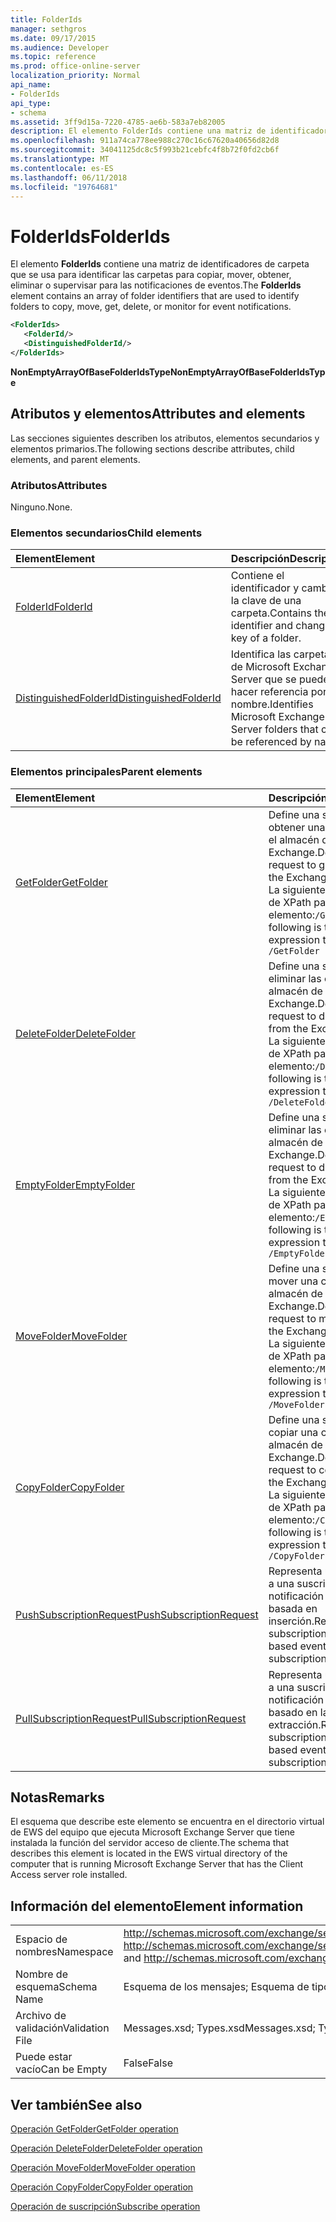 ```yaml
---
title: FolderIds
manager: sethgros
ms.date: 09/17/2015
ms.audience: Developer
ms.topic: reference
ms.prod: office-online-server
localization_priority: Normal
api_name:
- FolderIds
api_type:
- schema
ms.assetid: 3ff9d15a-7220-4785-ae6b-583a7eb82005
description: El elemento FolderIds contiene una matriz de identificadores de carpeta que se usa para identificar las carpetas para copiar, mover, obtener, eliminar o supervisar para las notificaciones de eventos.
ms.openlocfilehash: 911a74ca778ee988c270c16c67620a40656d82d8
ms.sourcegitcommit: 34041125dc8c5f993b21cebfc4f8b72f0fd2cb6f
ms.translationtype: MT
ms.contentlocale: es-ES
ms.lasthandoff: 06/11/2018
ms.locfileid: "19764681"
---
```

# <a name="folderids"></a><span data-ttu-id="e11e2-103">FolderIds</span><span class="sxs-lookup"><span data-stu-id="e11e2-103">FolderIds</span></span>

<span data-ttu-id="e11e2-104">El elemento **FolderIds** contiene una matriz de identificadores de carpeta que se usa para identificar las carpetas para copiar, mover, obtener, eliminar o supervisar para las notificaciones de eventos.</span><span class="sxs-lookup"><span data-stu-id="e11e2-104">The **FolderIds** element contains an array of folder identifiers that are used to identify folders to copy, move, get, delete, or monitor for event notifications.</span></span> 
  
```xml
<FolderIds>
   <FolderId/>
   <DistinguishedFolderId/>
</FolderIds>
```

 <span data-ttu-id="e11e2-105">**NonEmptyArrayOfBaseFolderIdsType**</span><span class="sxs-lookup"><span data-stu-id="e11e2-105">**NonEmptyArrayOfBaseFolderIdsType**</span></span>
## <a name="attributes-and-elements"></a><span data-ttu-id="e11e2-106">Atributos y elementos</span><span class="sxs-lookup"><span data-stu-id="e11e2-106">Attributes and elements</span></span>

<span data-ttu-id="e11e2-107">Las secciones siguientes describen los atributos, elementos secundarios y elementos primarios.</span><span class="sxs-lookup"><span data-stu-id="e11e2-107">The following sections describe attributes, child elements, and parent elements.</span></span>
  
### <a name="attributes"></a><span data-ttu-id="e11e2-108">Atributos</span><span class="sxs-lookup"><span data-stu-id="e11e2-108">Attributes</span></span>

<span data-ttu-id="e11e2-109">Ninguno.</span><span class="sxs-lookup"><span data-stu-id="e11e2-109">None.</span></span>
  
### <a name="child-elements"></a><span data-ttu-id="e11e2-110">Elementos secundarios</span><span class="sxs-lookup"><span data-stu-id="e11e2-110">Child elements</span></span>

|<span data-ttu-id="e11e2-111">**Element**</span><span class="sxs-lookup"><span data-stu-id="e11e2-111">**Element**</span></span>|<span data-ttu-id="e11e2-112">**Descripción**</span><span class="sxs-lookup"><span data-stu-id="e11e2-112">**Description**</span></span>|
|:-----|:-----|
|[<span data-ttu-id="e11e2-113">FolderId</span><span class="sxs-lookup"><span data-stu-id="e11e2-113">FolderId</span></span>](folderid.md) <br/> |<span data-ttu-id="e11e2-114">Contiene el identificador y cambiar la clave de una carpeta.</span><span class="sxs-lookup"><span data-stu-id="e11e2-114">Contains the identifier and change key of a folder.</span></span>  <br/> |
|[<span data-ttu-id="e11e2-115">DistinguishedFolderId</span><span class="sxs-lookup"><span data-stu-id="e11e2-115">DistinguishedFolderId</span></span>](distinguishedfolderid.md) <br/> |<span data-ttu-id="e11e2-116">Identifica las carpetas de Microsoft Exchange Server que se pueden hacer referencia por su nombre.</span><span class="sxs-lookup"><span data-stu-id="e11e2-116">Identifies Microsoft Exchange Server folders that can be referenced by name.</span></span>  <br/> |
   
### <a name="parent-elements"></a><span data-ttu-id="e11e2-117">Elementos principales</span><span class="sxs-lookup"><span data-stu-id="e11e2-117">Parent elements</span></span>

|<span data-ttu-id="e11e2-118">**Element**</span><span class="sxs-lookup"><span data-stu-id="e11e2-118">**Element**</span></span>|<span data-ttu-id="e11e2-119">**Descripción**</span><span class="sxs-lookup"><span data-stu-id="e11e2-119">**Description**</span></span>|
|:-----|:-----|
|[<span data-ttu-id="e11e2-120">GetFolder</span><span class="sxs-lookup"><span data-stu-id="e11e2-120">GetFolder</span></span>](getfolder.md) <br/> |<span data-ttu-id="e11e2-121">Define una solicitud para obtener una carpeta desde el almacén de Exchange.</span><span class="sxs-lookup"><span data-stu-id="e11e2-121">Defines a request to get a folder from the Exchange store.</span></span>  <br/> <span data-ttu-id="e11e2-122">La siguiente es la expresión de XPath para este elemento:`/GetFolder`</span><span class="sxs-lookup"><span data-stu-id="e11e2-122">The following is the XPath expression to this element:  `/GetFolder`</span></span> <br/> |
|[<span data-ttu-id="e11e2-123">DeleteFolder</span><span class="sxs-lookup"><span data-stu-id="e11e2-123">DeleteFolder</span></span>](deletefolder.md) <br/> |<span data-ttu-id="e11e2-124">Define una solicitud para eliminar las carpetas del almacén de Exchange.</span><span class="sxs-lookup"><span data-stu-id="e11e2-124">Defines a request to delete folders from the Exchange store.</span></span>  <br/> <span data-ttu-id="e11e2-125">La siguiente es la expresión de XPath para este elemento:`/DeleteFolder`</span><span class="sxs-lookup"><span data-stu-id="e11e2-125">The following is the XPath expression to this element:  `/DeleteFolder`</span></span> <br/> |
|[<span data-ttu-id="e11e2-126">EmptyFolder</span><span class="sxs-lookup"><span data-stu-id="e11e2-126">EmptyFolder</span></span>](emptyfolder.md) <br/> |<span data-ttu-id="e11e2-127">Define una solicitud para eliminar las carpetas del almacén de Exchange.</span><span class="sxs-lookup"><span data-stu-id="e11e2-127">Defines a request to delete folders from the Exchange store.</span></span>  <br/> <span data-ttu-id="e11e2-128">La siguiente es la expresión de XPath para este elemento:`/EmptyFolder`</span><span class="sxs-lookup"><span data-stu-id="e11e2-128">The following is the XPath expression to this element:  `/EmptyFolder`</span></span> <br/> |
|[<span data-ttu-id="e11e2-129">MoveFolder</span><span class="sxs-lookup"><span data-stu-id="e11e2-129">MoveFolder</span></span>](movefolder.md) <br/> |<span data-ttu-id="e11e2-130">Define una solicitud para mover una carpeta en el almacén de Exchange.</span><span class="sxs-lookup"><span data-stu-id="e11e2-130">Defines a request to move a folder in the Exchange store.</span></span>  <br/> <span data-ttu-id="e11e2-131">La siguiente es la expresión de XPath para este elemento:`/MoveFolder`</span><span class="sxs-lookup"><span data-stu-id="e11e2-131">The following is the XPath expression to this element:  `/MoveFolder`</span></span> <br/> |
|[<span data-ttu-id="e11e2-132">CopyFolder</span><span class="sxs-lookup"><span data-stu-id="e11e2-132">CopyFolder</span></span>](copyfolder.md) <br/> |<span data-ttu-id="e11e2-133">Define una solicitud para copiar una carpeta en el almacén de Exchange.</span><span class="sxs-lookup"><span data-stu-id="e11e2-133">Defines a request to copy a folder in the Exchange store.</span></span>  <br/> <span data-ttu-id="e11e2-134">La siguiente es la expresión de XPath para este elemento:`/CopyFolder`</span><span class="sxs-lookup"><span data-stu-id="e11e2-134">The following is the XPath expression to this element:  `/CopyFolder`</span></span> <br/> |
|[<span data-ttu-id="e11e2-135">PushSubscriptionRequest</span><span class="sxs-lookup"><span data-stu-id="e11e2-135">PushSubscriptionRequest</span></span>](pushsubscriptionrequest.md) <br/> |<span data-ttu-id="e11e2-136">Representa una suscripción a una suscripción de notificación de evento basada en inserción.</span><span class="sxs-lookup"><span data-stu-id="e11e2-136">Represents a subscription to a push-based event notification subscription.</span></span>  <br/> |
|[<span data-ttu-id="e11e2-137">PullSubscriptionRequest</span><span class="sxs-lookup"><span data-stu-id="e11e2-137">PullSubscriptionRequest</span></span>](pullsubscriptionrequest.md) <br/> |<span data-ttu-id="e11e2-138">Representa una suscripción a una suscripción de notificación de eventos basado en la extracción.</span><span class="sxs-lookup"><span data-stu-id="e11e2-138">Represents a subscription to a pull-based event notification subscription.</span></span>  <br/> |
   
## <a name="remarks"></a><span data-ttu-id="e11e2-139">Notas</span><span class="sxs-lookup"><span data-stu-id="e11e2-139">Remarks</span></span>

<span data-ttu-id="e11e2-140">El esquema que describe este elemento se encuentra en el directorio virtual de EWS del equipo que ejecuta Microsoft Exchange Server que tiene instalada la función del servidor acceso de cliente.</span><span class="sxs-lookup"><span data-stu-id="e11e2-140">The schema that describes this element is located in the EWS virtual directory of the computer that is running Microsoft Exchange Server that has the Client Access server role installed.</span></span>
  
## <a name="element-information"></a><span data-ttu-id="e11e2-141">Información del elemento</span><span class="sxs-lookup"><span data-stu-id="e11e2-141">Element information</span></span>

|||
|:-----|:-----|
|<span data-ttu-id="e11e2-142">Espacio de nombres</span><span class="sxs-lookup"><span data-stu-id="e11e2-142">Namespace</span></span>  <br/> |<span data-ttu-id="e11e2-143">http://schemas.microsoft.com/exchange/services/2006/messages y http://schemas.microsoft.com/exchange/services/2006/types</span><span class="sxs-lookup"><span data-stu-id="e11e2-143">http://schemas.microsoft.com/exchange/services/2006/messages and http://schemas.microsoft.com/exchange/services/2006/types</span></span>  <br/> |
|<span data-ttu-id="e11e2-144">Nombre de esquema</span><span class="sxs-lookup"><span data-stu-id="e11e2-144">Schema Name</span></span>  <br/> |<span data-ttu-id="e11e2-145">Esquema de los mensajes; Esquema de tipos</span><span class="sxs-lookup"><span data-stu-id="e11e2-145">Messages schema; Types schema</span></span>  <br/> |
|<span data-ttu-id="e11e2-146">Archivo de validación</span><span class="sxs-lookup"><span data-stu-id="e11e2-146">Validation File</span></span>  <br/> |<span data-ttu-id="e11e2-147">Messages.xsd; Types.xsd</span><span class="sxs-lookup"><span data-stu-id="e11e2-147">Messages.xsd; Types.xsd</span></span>  <br/> |
|<span data-ttu-id="e11e2-148">Puede estar vacío</span><span class="sxs-lookup"><span data-stu-id="e11e2-148">Can be Empty</span></span>  <br/> |<span data-ttu-id="e11e2-149">False</span><span class="sxs-lookup"><span data-stu-id="e11e2-149">False</span></span>  <br/> |
   
## <a name="see-also"></a><span data-ttu-id="e11e2-150">Ver también</span><span class="sxs-lookup"><span data-stu-id="e11e2-150">See also</span></span>



[<span data-ttu-id="e11e2-151">Operación GetFolder</span><span class="sxs-lookup"><span data-stu-id="e11e2-151">GetFolder operation</span></span>](getfolder-operation.md)
  
[<span data-ttu-id="e11e2-152">Operación DeleteFolder</span><span class="sxs-lookup"><span data-stu-id="e11e2-152">DeleteFolder operation</span></span>](deletefolder-operation.md)
  
[<span data-ttu-id="e11e2-153">Operación MoveFolder</span><span class="sxs-lookup"><span data-stu-id="e11e2-153">MoveFolder operation</span></span>](movefolder-operation.md)
  
[<span data-ttu-id="e11e2-154">Operación CopyFolder</span><span class="sxs-lookup"><span data-stu-id="e11e2-154">CopyFolder operation</span></span>](copyfolder-operation.md)
  
[<span data-ttu-id="e11e2-155">Operación de suscripción</span><span class="sxs-lookup"><span data-stu-id="e11e2-155">Subscribe operation</span></span>](subscribe-operation.md)

